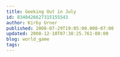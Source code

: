 ```yaml
---
title: Geeking Out in July
id: 8340426627315155543
author: Kirby Urner
published: 2008-07-29T19:05:00.000-07:00
updated: 2008-12-10T07:38:25.761-08:00
blog: world_game
tags: 
---
```


